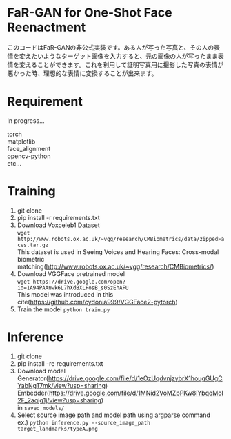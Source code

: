 # FaR-GAN for One-Shot Face Reenactment

このコードはFaR-GANの非公式実装です。ある人が写った写真と、その人の表情を変えたいようなターゲット画像を入力すると、元の画像の人が写ったまま表情を変えることができます。これを利用して証明写真用に撮影した写真の表情が悪かった時、理想的な表情に変換することが出来ます。

# Requirement
In progress…

torch   
matplotlib  
face_alignment  
opencv-python   
etc...

# Training
1. git clone
2. pip install -r requirements.txt
3. Download Voxceleb1 Dataset   
```wget http://www.robots.ox.ac.uk/~vgg/research/CMBiometrics/data/zippedFaces.tar.gz```    
This dataset is used in Seeing Voices and Hearing Faces: Cross-modal
biometric matching(http://www.robots.ox.ac.uk/~vgg/research/CMBiometrics/)
4. Download VGGFace pretrained model    
```wget https://drive.google.com/open?id=1A94PAAnwk6L7hXdBXLFosB_s0SzEhAFU```  
This model was introduced in this cite(https://github.com/cydonia999/VGGFace2-pytorch)
5. Train the model
```python train.py```

# Inference
1. git clone
2. pip install -re requirements.txt
3. Download model
Generator(https://drive.google.com/file/d/1eOzUqdvnjzybrX1hougGUgCYabNgT7mk/view?usp=sharing)  
Embedder(https://drive.google.com/file/d/1MNid2VoMZpPKw8lYbqqMoI2F_2aqjg1j/view?usp=sharing)  
in ```saved_models/```
4. Select source image path and model path using argparse command  
ex.) ```python inference.py --source_image_path target_landmarks/typeA.png```